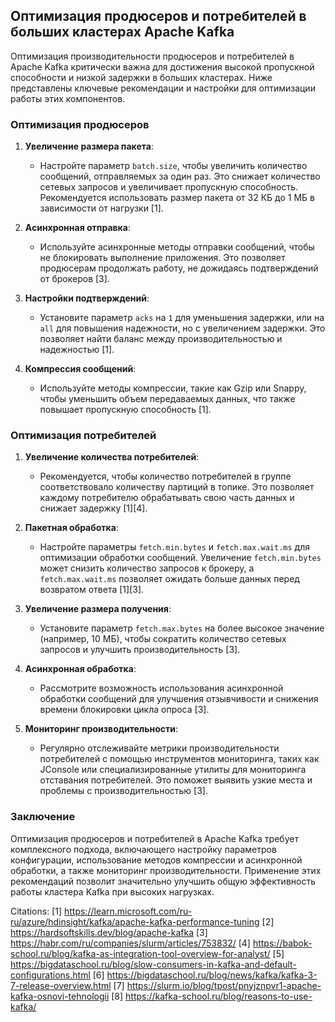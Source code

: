 ## Оптимизация продюсеров и потребителей в больших кластерах Apache Kafka

Оптимизация производительности продюсеров и потребителей в Apache Kafka критически важна для достижения высокой пропускной способности и низкой задержки в больших кластерах. Ниже представлены ключевые рекомендации и настройки для оптимизации работы этих компонентов.

### **Оптимизация продюсеров**

1. **Увеличение размера пакета**:
   - Настройте параметр `batch.size`, чтобы увеличить количество сообщений, отправляемых за один раз. Это снижает количество сетевых запросов и увеличивает пропускную способность. Рекомендуется использовать размер пакета от 32 КБ до 1 МБ в зависимости от нагрузки [1].

2. **Асинхронная отправка**:
   - Используйте асинхронные методы отправки сообщений, чтобы не блокировать выполнение приложения. Это позволяет продюсерам продолжать работу, не дожидаясь подтверждений от брокеров [3].

3. **Настройки подтверждений**:
   - Установите параметр `acks` на `1` для уменьшения задержки, или на `all` для повышения надежности, но с увеличением задержки. Это позволяет найти баланс между производительностью и надежностью [1].

4. **Компрессия сообщений**:
   - Используйте методы компрессии, такие как Gzip или Snappy, чтобы уменьшить объем передаваемых данных, что также повышает пропускную способность [1].

### **Оптимизация потребителей**

1. **Увеличение количества потребителей**:
   - Рекомендуется, чтобы количество потребителей в группе соответствовало количеству партиций в топике. Это позволяет каждому потребителю обрабатывать свою часть данных и снижает задержку [1][4].

2. **Пакетная обработка**:
   - Настройте параметры `fetch.min.bytes` и `fetch.max.wait.ms` для оптимизации обработки сообщений. Увеличение `fetch.min.bytes` может снизить количество запросов к брокеру, а `fetch.max.wait.ms` позволяет ожидать больше данных перед возвратом ответа [1][3].

3. **Увеличение размера получения**:
   - Установите параметр `fetch.max.bytes` на более высокое значение (например, 10 МБ), чтобы сократить количество сетевых запросов и улучшить производительность [3].

4. **Асинхронная обработка**:
   - Рассмотрите возможность использования асинхронной обработки сообщений для улучшения отзывчивости и снижения времени блокировки цикла опроса [3].

5. **Мониторинг производительности**:
   - Регулярно отслеживайте метрики производительности потребителей с помощью инструментов мониторинга, таких как JConsole или специализированные утилиты для мониторинга отставания потребителей. Это поможет выявить узкие места и проблемы с производительностью [3].

### **Заключение**

Оптимизация продюсеров и потребителей в Apache Kafka требует комплексного подхода, включающего настройку параметров конфигурации, использование методов компрессии и асинхронной обработки, а также мониторинг производительности. Применение этих рекомендаций позволит значительно улучшить общую эффективность работы кластера Kafka при высоких нагрузках.

Citations:
[1] https://learn.microsoft.com/ru-ru/azure/hdinsight/kafka/apache-kafka-performance-tuning
[2] https://hardsoftskills.dev/blog/apache-kafka
[3] https://habr.com/ru/companies/slurm/articles/753832/
[4] https://babok-school.ru/blog/kafka-as-integration-tool-overview-for-analyst/
[5] https://bigdataschool.ru/blog/slow-consumers-in-kafka-and-default-configurations.html
[6] https://bigdataschool.ru/blog/news/kafka/kafka-3-7-release-overview.html
[7] https://slurm.io/blog/tpost/pnyjznpvr1-apache-kafka-osnovi-tehnologii
[8] https://kafka-school.ru/blog/reasons-to-use-kafka/